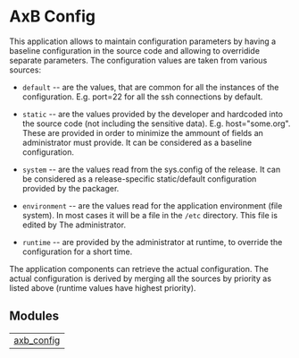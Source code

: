 

# AxB Config #

This application allows to maintain configuration parameters
by having a baseline configuration in the source code and
allowing to overridide separate parameters. The configuration
values are taken from various sources:

* `default` -- are the values, that are common for all the
instances of the configuration. E.g. port=22 for all the
ssh connections by default.

* `static` -- are the values provided by the developer and
hardcoded into the source code (not including the sensitive
data). E.g. host="some.org". These are provided in order
to minimize the ammount of fields an administrator must
provide. It can be considered as a baseline configuration.

* `system` -- are the values read from the sys.config of the
release. It can be considered as a release-specific
static/default configuration provided by the packager.

* `environment` -- are the values read for the application
    environment (file system). In most cases it will be a
    file in the `/etc` directory. This file is edited by The
administrator.

* `runtime` -- are provided by the administrator at runtime,
to override the configuration for a short time.

The application components can retrieve the actual configuration.
The actual configuration is derived by merging all the sources
by priority as listed above (runtime values have highest priority).


## Modules ##


<table width="100%" border="0" summary="list of modules">
<tr><td><a href="http://github.com/erisata/axb_config/blob/master/doc/axb_config.md" class="module">axb_config</a></td></tr></table>

